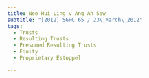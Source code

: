```yaml
---
title: Neo Hui Ling v Ang Ah Sew 
subtitle: "[2012] SGHC 65 / 23\_March\_2012"
tags:
  - Trusts
  - Resulting Trusts
  - Presumed Resulting Trusts
  - Equity
  - Proprietary Estoppel

---
```


